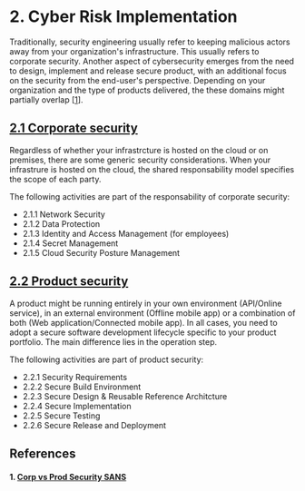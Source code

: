 # 2. Cyber Risk Implementation

Traditionally, security engineering usually refer to keeping malicious actors away from your organization's infrastructure. This usually refers to corporate security. Another aspect of cybersecurity emerges from the need to design, implement and release secure product, with an additional focus on the security from the end-user's perspective. Depending on your organization and the type of products delivered, the these domains might partially overlap [[1](#1-corp-vs-prod-security-sans)].

## [2.1 Corporate security](2-1-corporate-security.md)
Regardless of whether your infrastrcture is hosted on the cloud or on premises, there are some generic security considerations. When your infrastrure is hosted on the cloud, the shared responsability model specifies the scope of each party. 

The following activities are part of the responsability of corporate security: 
* 2.1.1 Network Security
* 2.1.2 Data Protection
* 2.1.3 Identity and Access Management (for employees)
* 2.1.4 Secret Management
* 2.1.5 Cloud Security Posture Management

## [2.2 Product security](2-2-product-security.md)
A product might be running entirely in your own environment (API/Online service), in an external environment (Offline mobile app) or a combination of both (Web application/Connected mobile app). In all cases, you need to adopt a secure software development lifecycle specific to your product portfolio. The main difference lies in the operation step. 

The following activities are part of product security: 
* 2.2.1 Security Requirements
* 2.2.2 Secure Build Environment
* 2.2.3 Secure Design & Reusable Reference Architcture
* 2.2.4 Secure Implementation 
* 2.2.5 Secure Testing 
* 2.2.6 Secure Release and Deployment

## References
#### 1. [Corp vs Prod Security SANS](https://www.sans.org/white-papers/34237/)
